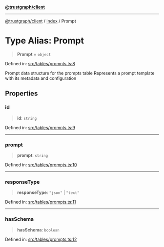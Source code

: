 [**@trustgraph/client**](../../README.md)

***

[@trustgraph/client](../../README.md) / [index](../README.md) / Prompt

# Type Alias: Prompt

> **Prompt** = `object`

Defined in: [src/tables/prompts.ts:8](https://github.com/trustgraph-ai/trustgraph-ts-client/blob/24d0d0886a310c1fecf9e6fc95cd3a24cf32c92e/src/tables/prompts.ts#L8)

Prompt data structure for the prompts table
Represents a prompt template with its metadata and configuration

## Properties

### id

> **id**: `string`

Defined in: [src/tables/prompts.ts:9](https://github.com/trustgraph-ai/trustgraph-ts-client/blob/24d0d0886a310c1fecf9e6fc95cd3a24cf32c92e/src/tables/prompts.ts#L9)

***

### prompt

> **prompt**: `string`

Defined in: [src/tables/prompts.ts:10](https://github.com/trustgraph-ai/trustgraph-ts-client/blob/24d0d0886a310c1fecf9e6fc95cd3a24cf32c92e/src/tables/prompts.ts#L10)

***

### responseType

> **responseType**: `"json"` \| `"text"`

Defined in: [src/tables/prompts.ts:11](https://github.com/trustgraph-ai/trustgraph-ts-client/blob/24d0d0886a310c1fecf9e6fc95cd3a24cf32c92e/src/tables/prompts.ts#L11)

***

### hasSchema

> **hasSchema**: `boolean`

Defined in: [src/tables/prompts.ts:12](https://github.com/trustgraph-ai/trustgraph-ts-client/blob/24d0d0886a310c1fecf9e6fc95cd3a24cf32c92e/src/tables/prompts.ts#L12)
